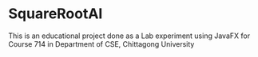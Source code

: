 # SquareRootAI
This is an educational project done as a Lab experiment using JavaFX for Course 714 in Department of CSE, Chittagong University
